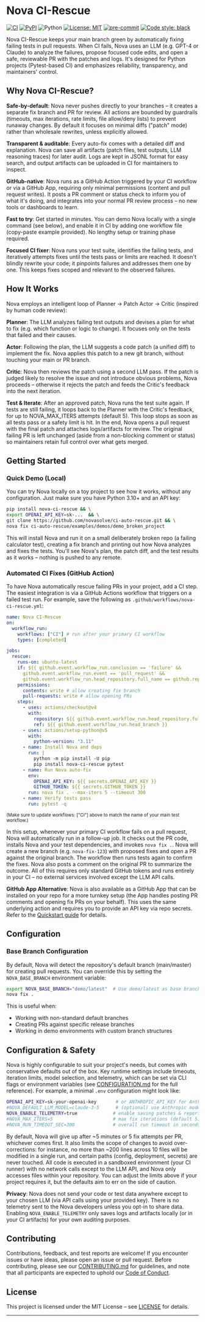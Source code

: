 # Nova CI-Rescue

[![CI](https://github.com/novasolve/ci-auto-rescue/actions/workflows/ci.yml/badge.svg?branch=main)](https://github.com/novasolve/ci-auto-rescue/actions/workflows/ci.yml)
[![PyPI](https://img.shields.io/pypi/v/nova-ci-rescue)](https://pypi.org/project/nova-ci-rescue/)
![Python](https://img.shields.io/pypi/pyversions/nova-ci-rescue)
[![License: MIT](https://img.shields.io/badge/License-MIT-yellow.svg)](LICENSE)
[![pre-commit](https://img.shields.io/badge/pre--commit-enabled-brightgreen?logo=pre-commit&logoColor=white)](https://pre-commit.com/)
[![Code style: black](https://img.shields.io/badge/code%20style-black-000000.svg)](https://github.com/psf/black)

Nova CI-Rescue keeps your main branch green by automatically fixing failing tests in pull requests. When CI fails, Nova uses an LLM (e.g. GPT-4 or Claude) to analyze the failures, propose focused code edits, and open a safe, reviewable PR with the patches and logs. It's designed for Python projects (Pytest-based CI) and emphasizes reliability, transparency, and maintainers' control.

## Why Nova CI-Rescue?

**Safe-by-default**: Nova never pushes directly to your branches – it creates a separate fix branch and PR for review. All actions are bounded by guardrails (timeouts, max iterations, rate limits, file allow/deny lists) to prevent runaway changes. By default it focuses on minimal diffs ("patch" mode) rather than wholesale rewrites, unless explicitly allowed.

**Transparent & auditable**: Every auto-fix comes with a detailed diff and explanation. Nova can save all artifacts (patch files, test outputs, LLM reasoning traces) for later audit. Logs are kept in JSONL format for easy search, and output artifacts can be uploaded in CI for maintainers to inspect.

**GitHub-native**: Nova runs as a GitHub Action triggered by your CI workflow or via a GitHub App, requiring only minimal permissions (content and pull request writes). It posts a PR comment or status check to inform you of what it's doing, and integrates into your normal PR review process – no new tools or dashboards to learn.

**Fast to try**: Get started in minutes. You can demo Nova locally with a single command (see below), and enable it in CI by adding one workflow file (copy-paste example provided). No lengthy setup or training phase required.

**Focused CI fixer**: Nova runs your test suite, identifies the failing tests, and iteratively attempts fixes until the tests pass or limits are reached. It doesn't blindly rewrite your code; it pinpoints failures and addresses them one by one. This keeps fixes scoped and relevant to the observed failures.

## How It Works

Nova employs an intelligent loop of Planner → Patch Actor → Critic (inspired by human code review):

**Planner**: The LLM analyzes failing test outputs and devises a plan for what to fix (e.g. which function or logic to change). It focuses only on the tests that failed and their causes.

**Actor**: Following the plan, the LLM suggests a code patch (a unified diff) to implement the fix. Nova applies this patch to a new git branch, without touching your main or PR branch.

**Critic**: Nova then reviews the patch using a second LLM pass. If the patch is judged likely to resolve the issue and not introduce obvious problems, Nova proceeds – otherwise it rejects the patch and feeds the Critic's feedback into the next iteration.

**Test & Iterate**: After an approved patch, Nova runs the test suite again. If tests are still failing, it loops back to the Planner with the Critic's feedback, for up to NOVA_MAX_ITERS attempts (default 5). This loop stops as soon as all tests pass or a safety limit is hit. In the end, Nova opens a pull request with the final patch and attaches logs/artifacts for review. The original failing PR is left unchanged (aside from a non-blocking comment or status) so maintainers retain full control over what gets merged.

## Getting Started

### Quick Demo (Local)

You can try Nova locally on a toy project to see how it works, without any configuration. Just make sure you have Python 3.10+ and an API key:

```bash
pip install nova-ci-rescue && \
export OPENAI_API_KEY=sk-...  && \
git clone https://github.com/novasolve/ci-auto-rescue.git && \
nova fix ci-auto-rescue/examples/demos/demo_broken_project
```

This will install Nova and run it on a small deliberately broken repo (a failing calculator test), creating a fix branch and printing out how Nova analyzes and fixes the tests. You'll see Nova's plan, the patch diff, and the test results as it works – nothing is pushed to any remote.

### Automated CI Fixes (GitHub Action)

To have Nova automatically rescue failing PRs in your project, add a CI step. The easiest integration is via a GitHub Actions workflow that triggers on a failed test run. For example, save the following as `.github/workflows/nova-ci-rescue.yml`:

```yaml
name: Nova CI-Rescue
on:
  workflow_run:
    workflows: ["CI"] # run after your primary CI workflow
    types: [completed]

jobs:
  rescue:
    runs-on: ubuntu-latest
    if: ${{ github.event.workflow_run.conclusion == 'failure' &&
      github.event.workflow_run.event == 'pull_request' &&
      github.event.workflow_run.head_repository.full_name == github.repository }}
    permissions:
      contents: write # allow creating fix branch
      pull-requests: write # allow opening PRs
    steps:
      - uses: actions/checkout@v4
        with:
          repository: ${{ github.event.workflow_run.head_repository.full_name }}
          ref: ${{ github.event.workflow_run.head_branch }}
      - uses: actions/setup-python@v5
        with:
          python-version: "3.11"
      - name: Install Nova and deps
        run: |
          python -m pip install -U pip
          pip install nova-ci-rescue pytest
      - name: Run Nova auto-fix
        env:
          OPENAI_API_KEY: ${{ secrets.OPENAI_API_KEY }}
          GITHUB_TOKEN: ${{ secrets.GITHUB_TOKEN }}
        run: nova fix . --max-iters 5 --timeout 300
      - name: Verify tests pass
        run: pytest -q
```

<small>(Make sure to update workflows: ["CI"] above to match the name of your main test workflow.)</small>

In this setup, whenever your primary CI workflow fails on a pull request, Nova will automatically run in a follow-up job. It checks out the PR code, installs Nova and your test dependencies, and invokes `nova fix .`. Nova will create a new branch (e.g. `nova-fix-123`) with proposed fixes and open a PR against the original branch. The workflow then runs tests again to confirm the fixes. Nova also posts a comment on the original PR to summarize the outcome. All of this requires only standard GitHub tokens and runs entirely in your CI – no external services involved except the LLM API calls.

**GitHub App Alternative**: Nova is also available as a GitHub App that can be installed on your repo for a more turnkey setup (the App handles posting PR comments and opening fix PRs on your behalf). This uses the same underlying action and requires you to provide an API key via repo secrets. Refer to the [Quickstart guide](docs/QUICKSTART.md) for details.

## Configuration

### Base Branch Configuration

By default, Nova will detect the repository's default branch (main/master) for creating pull requests. You can override this by setting the `NOVA_BASE_BRANCH` environment variable:

```bash
export NOVA_BASE_BRANCH="demo/latest"  # Use demo/latest as base branch
nova fix .
```

This is useful when:
- Working with non-standard default branches
- Creating PRs against specific release branches
- Working in demo environments with custom branch structures

## Configuration & Safety

Nova is highly configurable to suit your project's needs, but comes with conservative defaults out of the box. Key runtime settings include timeouts, iteration limits, model selection, and telemetry, which can be set via CLI flags or environment variables (see [CONFIGURATION.md](docs/CONFIGURATION.md) for the full reference). For example, a minimal `.env` configuration might look like:

```bash
OPENAI_API_KEY=sk-your-openai-key       # or ANTHROPIC_API_KEY for Anthropic Claude
#NOVA_DEFAULT_LLM_MODEL=claude-3-5      # (optional) use Anthropic model instead of GPT-4
NOVA_ENABLE_TELEMETRY=true             # enable saving patches & reports for audit (off by default)
#NOVA_MAX_ITERS=5                      # max fix iterations (default 5)
#NOVA_RUN_TIMEOUT_SEC=300              # overall run timeout in seconds (default 300)
```

By default, Nova will give up after ~5 minutes or 5 fix attempts per PR, whichever comes first. It also limits the scope of changes to avoid over-corrections: for instance, no more than ~200 lines across 10 files will be modified in a single run, and certain paths (config, deployment, secrets) are never touched. All code is executed in a sandboxed environment (your CI runner) with no network calls except to the LLM API, and Nova only accesses files within your repository. You can adjust the limits above if your project requires it, but the defaults aim to err on the side of caution.

**Privacy**: Nova does not send your code or test data anywhere except to your chosen LLM (via API calls using your provided key). There is no telemetry sent to the Nova developers unless you opt-in to share data. Enabling `NOVA_ENABLE_TELEMETRY` only saves logs and artifacts locally (or in your CI artifacts) for your own auditing purposes.

## Contributing

Contributions, feedback, and test reports are welcome! If you encounter issues or have ideas, please open an issue or pull request. Before contributing, please see our [CONTRIBUTING.md](CONTRIBUTING.md) for guidelines, and note that all participants are expected to uphold our [Code of Conduct](CODE_OF_CONDUCT.md).

## License

This project is licensed under the MIT License – see [LICENSE](LICENSE) for details.

---
